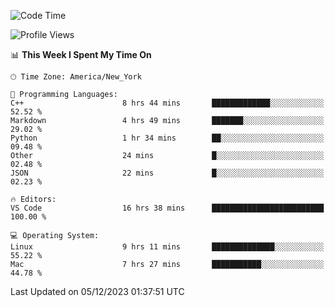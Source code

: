 <!--START_SECTION:waka-->
![Code Time](http://img.shields.io/badge/Code%20Time-642%20hrs%2022%20mins-blue)

![Profile Views](http://img.shields.io/badge/Profile%20Views-0-blue)

📊 **This Week I Spent My Time On** 

```text
🕑︎ Time Zone: America/New_York

💬 Programming Languages: 
C++                      8 hrs 44 mins       █████████████░░░░░░░░░░░░   52.52 % 
Markdown                 4 hrs 49 mins       ███████░░░░░░░░░░░░░░░░░░   29.02 % 
Python                   1 hr 34 mins        ██░░░░░░░░░░░░░░░░░░░░░░░   09.48 % 
Other                    24 mins             █░░░░░░░░░░░░░░░░░░░░░░░░   02.48 % 
JSON                     22 mins             █░░░░░░░░░░░░░░░░░░░░░░░░   02.23 % 

🔥 Editors: 
VS Code                  16 hrs 38 mins      █████████████████████████   100.00 % 

💻 Operating System: 
Linux                    9 hrs 11 mins       ██████████████░░░░░░░░░░░   55.22 % 
Mac                      7 hrs 27 mins       ███████████░░░░░░░░░░░░░░   44.78 % 
```


 Last Updated on 05/12/2023 01:37:51 UTC
<!--END_SECTION:waka-->
